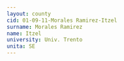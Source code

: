 ```yaml
---
layout: county 
cid: 01-09-11-Morales Ramirez-Itzel
surname: Morales Ramirez
name: Itzel
university: Univ. Trento
unita: SE
---
```

